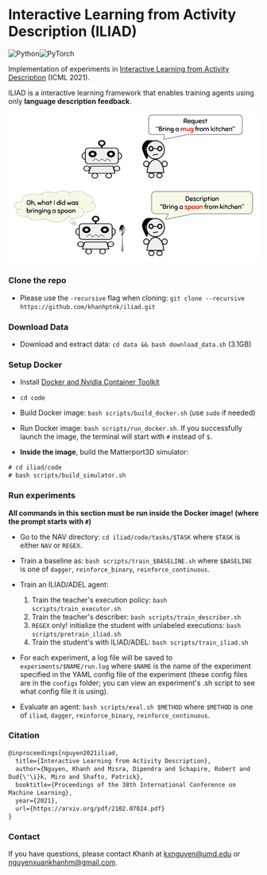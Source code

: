 # Interactive Learning from Activity Description (ILIAD)

<img alt="Python" src="https://img.shields.io/badge/python-%2314354C.svg?style=for-the-badge&logo=python&logoColor=white"/><img alt="PyTorch" src="https://img.shields.io/badge/PyTorch-%23EE4C2C.svg?style=for-the-badge&logo=PyTorch&logoColor=white" />

Implementation of experiments in [Interactive Learning from Activity Description](https://arxiv.org/pdf/2102.07024.pdf) (ICML 2021).

ILIAD is a interactive learning framework that enables training agents using only **language description feedback**.

![](images/illustration.png)

### Clone the repo

- Please use the `-recursive` flag when cloning: `git clone --recursive https://github.com/khanhptnk/iliad.git`

### Download Data

- Download and extract data: `cd data && bash download_data.sh` (3.1GB)

### Setup Docker

- Install [Docker and Nvidia Container Toolkit](https://docs.nvidia.com/datacenter/cloud-native/container-toolkit/install-guide.html#docker)

- `cd code`

- Build Docker image: `bash scripts/build_docker.sh` (use `sudo` if needed)

- Run Docker image: `bash scripts/run_docker.sh`. If you successfully launch the image, the terminal will start with `#` instead of `$`.

- **Inside the image**, build the Matterport3D simulator:

```
# cd iliad/code
# bash scripts/build_simulator.sh
```

### Run experiments

**All commands in this section must be run inside the Docker image! (where the prompt starts with `#`)**

- Go to the NAV directory: `cd iliad/code/tasks/$TASK` where `$TASK` is either `NAV` or `REGEX`.

- Train a baseline as: `bash scripts/train_$BASELINE.sh` where `$BASELINE` is one of `dagger`, `reinforce_binary`, `reinforce_continuous`.

- Train an ILIAD/ADEL agent:

  1) Train the teacher's execution policy: `bash scripts/train_executor.sh`
  2) Train the teacher's describer: `bash scripts/train_describer.sh`
  3) `REGEX` only! initialize the student with unlabeled executions: `bash scripts/pretrain_iliad.sh`
  4) Train the student's with ILIAD/ADEL: `bash scripts/train_iliad.sh`

- For each experiment, a log file will be saved to `experiments/$NAME/run.log` where `$NAME` is the name of the experiment specified in the YAML config file of the experiment (these config files are in the `configs` folder; you can view an experiment's .sh script to see what config file it is using).

- Evaluate an agent: `bash scripts/eval.sh $METHOD` where `$METHOD` is one of `iliad`, `dagger`, `reinforce_binary`, `reinforce_continuous`.

### Citation

```
@inproceedings{nguyen2021iliad,
  title={Interactive Learning from Activity Description},
  author={Nguyen, Khanh and Misra, Dipendra and Schapire, Robert and Dud{\'\i}k, Miro and Shafto, Patrick},
  booktitle={Proceedings of the 38th International Conference on Machine Learning},
  year={2021},
  url={https://arxiv.org/pdf/2102.07024.pdf}
}
```

### Contact

If you have questions, please contact Khanh at kxnguyen@umd.edu or nguyenxuankhanhm@gmail.com.

